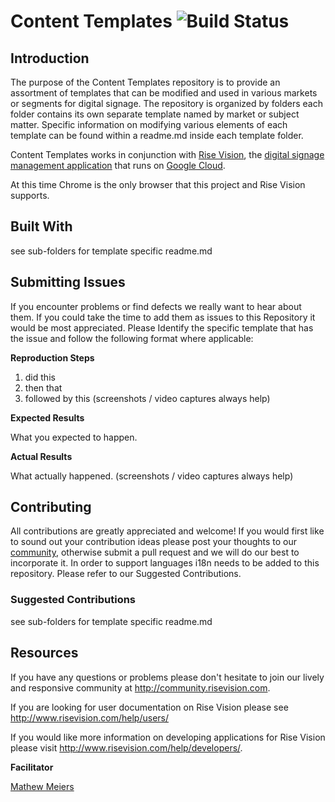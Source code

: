 # Content Templates ![Build Status](http://devtools1.risevision.com:8080/job/Storage-Client-BranchPush/badge/icon)

## Introduction

The purpose of the Content Templates repository is to provide an assortment of templates that can be modified and used in various markets or segments for digital signage. The repository is organized by folders each folder contains its own separate template named by market or subject matter. Specific information on modifying various elements of each template can be found within a readme.md inside each template folder.

Content Templates works in conjunction with [Rise Vision](http://www.risevision.com), the [digital signage management application](http://rva.risevision.com/) that runs on [Google Cloud](https://cloud.google.com).

At this time Chrome is the only browser that this project and Rise Vision supports.

## Built With
see sub-folders for template specific readme.md

## Submitting Issues
If you encounter problems or find defects we really want to hear about them. If you could take the time to add them as issues to this Repository it would be most appreciated. Please Identify the specific template that has the issue and follow the following format where applicable:

**Reproduction Steps**

1. did this
2. then that
3. followed by this (screenshots / video captures always help)

**Expected Results**

What you expected to happen.

**Actual Results**

What actually happened. (screenshots / video captures always help)

## Contributing
All contributions are greatly appreciated and welcome! If you would first like to sound out your contribution ideas please post your thoughts to our [community](http://community.risevision.com), otherwise submit a pull request and we will do our best to incorporate it. In order to support languages i18n needs to be added to this repository.  Please refer to our Suggested Contributions.

### Suggested Contributions
see sub-folders for template specific readme.md

## Resources
If you have any questions or problems please don't hesitate to join our lively and responsive community at http://community.risevision.com.

If you are looking for user documentation on Rise Vision please see http://www.risevision.com/help/users/

If you would like more information on developing applications for Rise Vision please visit http://www.risevision.com/help/developers/.

**Facilitator**

[Mathew Meiers](https://github.com/mmeiers "Mathew Meiers")


